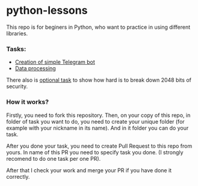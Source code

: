 # python-lessons

This repo is for beginers in Python, who want to practice in using different libraries.

### Tasks:

- [Creation of simple Telegram bot](task%201\task1.md)
- [Data processing](task%202\task2.md)

There also is [optional task](optional%20task/optionaltask.md) to show how hard is to break down 2048 bits of security.

### How it works?

Firstly, you need to fork this repository. Then, on your copy of this repo, in folder of task you want to do, you need to create your unique folder (for example with your nickname in its name). And in it folder you can do your task.

After you done your task, you need to create Pull Request to this repo from yours. In name of this PR you need to specify task you done. (I strongly recomend to do one task per one PR). 

After that I check your work and merge your PR if you have done it correctly.